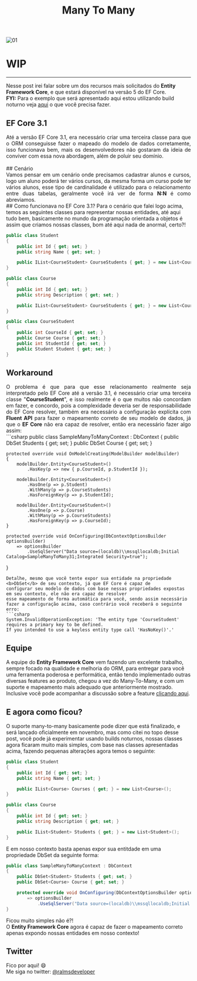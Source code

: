 ﻿---
title: "Many To Many"
comments: true
excerpt_separator: "Ler mais"
toc: true
toc_label: "Tópicos"
categories:
  - EF5
  - Entity Framework Core
header:
  teaser: /assets/images/manytomanyef5.png
  caption: "www.ralms.net"
---

![01]({{site.url}}{{site.baseurl}}/assets/images/manytomanyef5.png)
<h1>WIP</h1>
<hr /> 
<div class="notice--warning">
Nesse post irei falar sobre um dos recursos mais solicitados do <b>Entity Framework Core</b>, e que estará disponível na versão 5 do EF Core.
<br />
<strong>FYI:</strong>
Para o exemplo que será apresentado aqui estou utilizando build noturno veja <a href="https://github.com/dotnet/aspnetcore/blob/master/docs/DailyBuilds.md"  target="_BLANK">aqui</a>
o que você precisa fazer.
</div> 

## EF Core 3.1
<div style="text-align: justify;">
Até a versão EF Core 3.1, era necessário criar uma terceira classe para que o ORM conseguisse fazer o mapeado do modelo de dados corretamente, isso funcionava bem, mais os desenvolvedores não gostaram da ideia de conviver com essa nova abordagem, além de poluir seu domínio.
<br /><br />
</div>
## Cenário
<div style="text-align: justify;">
Vamos pensar em um cenário onde precisamos cadastrar alunos e cursos, logo um aluno poderá ter vários cursos, da mesma
forma um curso pode ter vários alunos, esse tipo de cardinalidade é utilizado para o relacionamento entre duas tabelas, 
geralmente você irá ver de forma <b>N:N</b> é como abreviamos.
</div>
## Como funcionava no EF Core 3.1?
Para o cenário que falei logo acima, temos as seguintes classes para representar nossas entidades, até aqui tudo bem, basicamente 
no mundo da programação orientada a objetos é assim que criamos nossas classes, bom até aqui nada de anormal, certo?!

```csharp
public class Student
{
    public int Id { get; set; }
    public string Name { get; set; }

    public IList<CourseStudent> CourseStudents { get; } = new List<CourseStudent>();
}

public class Course
{
    public int Id { get; set; }
    public string Description { get; set; }

    public IList<CourseStudent> CourseStudents { get; } = new List<CourseStudent>();
}

public class CourseStudent
{
    public int CourseId { get; set; }
    public Course Course { get; set; }
    public int StudentId { get; set; }
    public Student Student { get; set; }
}
``` 
## Workaround
<div style="text-align: justify;">
O problema é que para que esse relacionamento realmente seja interpretado pelo EF Core até a versão 3.1, é necessário criar uma terceira classe "<b>CourseStudent</b>", e 
isso realmente é o que muitos não concordam em fazer, e concordo, pois a complexidade deveria ser de responsabilidade do </b>EF Core</b> resolver, também era necessário a 
configuração explícita com <b>Fluent API</b> para fazer o mapeamento correto de seu modelo de dados, já que o <b>EF Core</b> não era capaz de resolver, então era necessário fazer algo assim:
</div>
```csharp
public class SampleManyToManyContext : DbContext
{
    public DbSet<Student> Students { get; set; }
    public DbSet<Course> Course { get; set; }

    protected override void OnModelCreating(ModelBuilder modelBuilder)
    {
        modelBuilder.Entity<CourseStudent>()
            .HasKey(p => new { p.CourseId, p.StudentId });

        modelBuilder.Entity<CourseStudent>()
            .HasOne(p => p.Student)
            .WithMany(p => p.CourseStudents)
            .HasForeignKey(p => p.StudentId);

        modelBuilder.Entity<CourseStudent>()
            .HasOne(p => p.Course)
            .WithMany(p => p.CourseStudents)
            .HasForeignKey(p => p.CourseId);
    }

    protected override void OnConfiguring(DbContextOptionsBuilder optionsBuilder)
        => optionsBuilder
            .UseSqlServer("Data source=(localdb)\\mssqllocaldb;Initial Catalog=SampleManyToMany31;Integrated Security=true");
}
``` 
Detalhe, mesmo que você tente expor sua entidade na propriedade <b>DbSet</b> de seu contexto, já que EF Core é capaz de
configurar seu modelo de dados com base nessas propriedades expostas em seu contexto, ele não era capaz de resolver 
esse mapeamento de forma automática para você, sendo assim necessário fazer a configuração acima, caso contrário você receberá o seguinte erro:
```csharp
System.InvalidOperationException: 'The entity type 'CourseStudent' requires a primary key to be defined. 
If you intended to use a keyless entity type call 'HasNoKey()'.'
```

## Equipe
A equipe do <b>Entity Framework Core</b> vem fazendo um excelente trabalho, sempre focado na qualidade e melhoria do ORM, para entregar para você uma ferramenta poderosa e performática, então tendo implementado outras diversas features ao produto, chegou a vez do Many-To-Many, e com um suporte e mapeamento mais adequado que anteriormente mostrado.
Inclusive você pode acompanhar a discussão sobre a feature <a href="https://github.com/dotnet/efcore/issues/1368" target="_BLANK">clicando aqui</a>.
## E agora como ficou?
O suporte many-to-many basicamente pode dizer que está finalizado, e será lançado oficialmente em novembro, mas como citei no topo desse post, você pode já experimentar usando builds noturnos,
nossas classes agora ficaram muito mais simples, com base nas classes apresentadas acima, fazendo pequenas alterações agora temos o seguinte:
```csharp
public class Student
{
    public int Id { get; set; }
    public string Name { get; set; }

    public IList<Course> Courses { get; } = new List<Course>();
}

public class Course
{
    public int Id { get; set; }
    public string Description { get; set; }

    public IList<Student> Students { get; } = new List<Student>();
}
```
E em nosso contexto basta apenas expor sua entitdade em uma propriedade DbSet da seguinte forma:
```csharp
public class SampleManyToManyContext : DbContext
{
    public DbSet<Student> Students { get; set; }
    public DbSet<Course> Course { get; set; }

    protected override void OnConfiguring(DbContextOptionsBuilder optionsBuilder)
        => optionsBuilder
            .UseSqlServer("Data source=(localdb)\\mssqllocaldb;Initial Catalog=SampleManyToMany5;Integrated Security=true");
}
```
Ficou muito simples não é?!<br>
O <b>Entity Framework Core</b> agora é capaz de fazer o mapeamento correto apenas expondo nossas entidades em nosso contexto!


## Twitter
<div class="notice--info">
 Fico por aqui! 😄 <br />
 Me siga no twitter: <a alt="" href="https://twitter.com/RalmsDeveloper">@ralmsdeveloper</a><br />
</div> 

<br>
